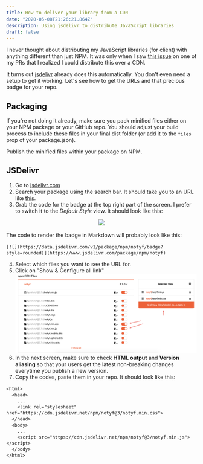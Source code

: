 ```yaml
---
title: How to deliver your library from a CDN
date: "2020-05-08T21:26:21.864Z"
description: Using jsdelivr to distribute JavaScript libraries
draft: false
---
```


I never thought about distributing my JavaScript libraries (for client) with anything different than just NPM. It was only when I saw [this issue](https://github.com/caroso1222/notyf/issues/64) on one of my PRs that I realized I could distribute this over a CDN.

It turns out [jsdelivr](https://www.jsdelivr.com/) already does this automatically. You don't even need a setup to get it working. Let's see how to get the URLs and that precious badge for your repo.

## Packaging

If you're not doing it already, make sure you pack minified files either on your NPM package or your GitHub repo. You should adjust your build process to include these files in your final dist folder (or add it to the `files` prop of your package.json).

Publish the minified files within your package on NPM.

## JSDelivr

1. Go to [jsdelivr.com](https://www.jsdelivr.com/)
2. Search your package using the search bar. It should take you to an URL like [this](https://www.jsdelivr.com/package/npm/notyf).
3. Grab the code for the badge at the top right part of the screen. I prefer to switch it to the *Default Style* view. It should look like this:

<div style="text-align: center">

[![](https://data.jsdelivr.com/v1/package/npm/notyf/badge?style=rounded)](https://www.jsdelivr.com/package/npm/notyf)

</div>

The code to render the badge in Markdown will probably look like this:

```
[![](https://data.jsdelivr.com/v1/package/npm/notyf/badge?style=rounded)](https://www.jsdelivr.com/package/npm/notyf)
```

4. Select which files you want to see the URL for.
5. Click on "Show & Configure all link"
![config](config.png)
6. In the next screen, make sure to check **HTML output** and **Version aliasing** so that your users get the latest non-breaking changes everytime you publish a new version.
7. Copy the codes, paste them in your repo. It should look like this:

```html{numberLines: true}
<html>
  <head>
    ...
    <link rel="stylesheet" href="https://cdn.jsdelivr.net/npm/notyf@3/notyf.min.css">
  </head>
  <body>
    ...
    <script src="https://cdn.jsdelivr.net/npm/notyf@3/notyf.min.js"></script>
  </body>
</html>
```
